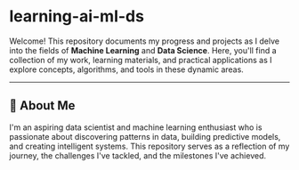 # learning-ai-ml-ds

Welcome! This repository documents my progress and projects as I delve into the fields of **Machine Learning** and **Data Science**. Here, you'll find a collection of my work, learning materials, and practical applications as I explore concepts, algorithms, and tools in these dynamic areas.

---

## 🚀 About Me
I'm an aspiring data scientist and machine learning enthusiast who is passionate about discovering patterns in data, building predictive models, and creating intelligent systems. This repository serves as a reflection of my journey, the challenges I've tackled, and the milestones I've achieved.
